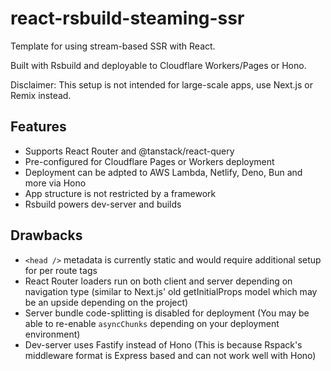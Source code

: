 # react-rsbuild-steaming-ssr 

Template for using stream-based SSR with React.

Built with Rsbuild and deployable to Cloudflare Workers/Pages or Hono.

Disclaimer: This setup is not intended for large-scale apps, use Next.js or Remix instead.

## Features
- Supports React Router and @tanstack/react-query
- Pre-configured for Cloudflare Pages or Workers deployment
- Deployment can be adpted to AWS Lambda, Netlify, Deno, Bun and more via Hono
- App structure is not restricted by a framework 
- Rsbuild powers dev-server and builds

## Drawbacks
- `<head />` metadata is currently static and would require additional setup for per route tags
- React Router loaders run on both client and server depending on navigation type (similar to Next.js' old getInitialProps model which may be an upside depending on the project)
- Server bundle code-splitting is disabled for deployment (You may be able to re-enable `asyncChunks` depending on your deployment environment)
- Dev-server uses Fastify instead of Hono (This is because Rspack's middleware format is Express based and can not work well with Hono)

